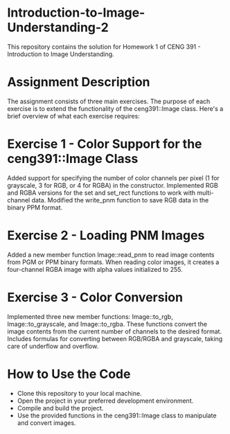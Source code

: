 # Introduction-to-Image-Understanding-2

This repository contains the solution for Homework 1 of CENG 391 - Introduction to Image Understanding.

# Assignment Description
The assignment consists of three main exercises. The purpose of each exercise is to extend the functionality of the ceng391::Image class. Here's a brief overview of what each exercise requires:

# Exercise 1 - Color Support for the ceng391::Image Class
Added support for specifying the number of color channels per pixel (1 for grayscale, 3 for RGB, or 4 for RGBA) in the constructor.
Implemented RGB and RGBA versions for the set and set_rect functions to work with multi-channel data.
Modified the write_pnm function to save RGB data in the binary PPM format.
# Exercise 2 - Loading PNM Images
Added a new member function Image::read_pnm to read image contents from PGM or PPM binary formats.
When reading color images, it creates a four-channel RGBA image with alpha values initialized to 255.
# Exercise 3 - Color Conversion
Implemented three new member functions: Image::to_rgb, Image::to_grayscale, and Image::to_rgba.
These functions convert the image contents from the current number of channels to the desired format.
Includes formulas for converting between RGB/RGBA and grayscale, taking care of underflow and overflow.
# How to Use the Code
* Clone this repository to your local machine.
* Open the project in your preferred development environment.
* Compile and build the project.
* Use the provided functions in the ceng391::Image class to manipulate and convert images.
